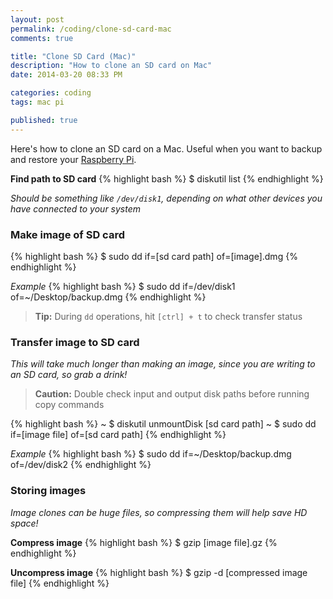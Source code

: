 ```yaml
---
layout: post
permalink: /coding/clone-sd-card-mac
comments: true

title: "Clone SD Card (Mac)"
description: "How to clone an SD card on Mac"
date: 2014-03-20 08:33 PM

categories: coding
tags: mac pi

published: true
---
```


Here's how to clone an SD card on a Mac. Useful when you want to backup and restore your [Raspberry Pi](http://www.raspberrypi.org/).

**Find path to SD card**
{% highlight bash %}
$ diskutil list
{% endhighlight %}

_Should be something like `/dev/disk1`, depending on what other devices you have connected to your system_


### Make image of SD card

{% highlight bash %}
$ sudo dd if=[sd card path] of=[image].dmg
{% endhighlight %}

_Example_
{% highlight bash %}
$ sudo dd if=/dev/disk1 of=~/Desktop/backup.dmg
{% endhighlight %}

> **Tip:** During `dd` operations, hit `[ctrl] + t` to check transfer status


### Transfer image to SD card

_This will take much longer than making an image, since you are writing to an SD card, so grab a drink!_

> **Caution:** Double check input and output disk paths before running copy commands

{% highlight bash %}
~ $ diskutil unmountDisk [sd card path]
~ $ sudo dd if=[image file] of=[sd card path]
{% endhighlight %}

_Example_
{% highlight bash %}
$ sudo dd if=~/Desktop/backup.dmg of=/dev/disk2
{% endhighlight %}


### Storing images

_Image clones can be huge files, so compressing them will help save HD space!_

**Compress image**
{% highlight bash %}
$ gzip [image file].gz
{% endhighlight %}

**Uncompress image**
{% highlight bash %}
$ gzip -d [compressed image file]
{% endhighlight %}

